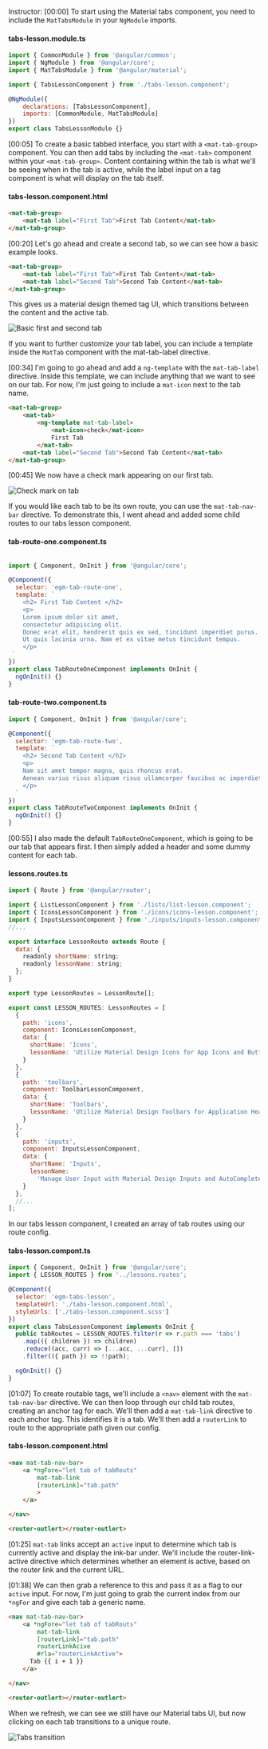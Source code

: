 Instructor: [00:00] To start using the Material tabs component, you need to include the `MatTabsModule` in your `NgModule` imports.

#### tabs-lesson.module.ts
```javascript
import { CommonModule } from '@angular/common';
import { NgModule } from '@angular/core';
import { MatTabsModule } from '@angular/material';

import { TabsLessonComponent } from './tabs-lesson.component';

@NgModule({
    declarations: [TabsLessonComponent], 
    imports: [CommonModule, MatTabsModule]
})
export class TabsLessonModule {}
```

[00:05] To create a basic tabbed interface, you start with a `<mat-tab-group>` component. You can then add tabs by including the `<mat-tab>` component within your `<mat-tab-group>`. Content containing within the tab is what we'll be seeing when in the tab is active, while the label input on a tag component is what will display on the tab itself.

#### tabs-lesson.component.html
```html
<mat-tab-group>
    <mat-tab label="First Tab">First Tab Content</mat-tab>
</mat-tab-group>
```

[00:20] Let's go ahead and create a second tab, so we can see how a basic example looks. 

```html
<mat-tab-group>
    <mat-tab label="First Tab">First Tab Content</mat-tab>
    <mat-tab label="Second Tab">Second Tab Content</mat-tab>
</mat-tab-group>
```

This gives us a material design themed tag UI, which transitions between the content and the active tab. 

![Basic first and second tab](../images/angular-create-tabbed-interfaces-using-angular-material-tabs-basic-tabs.png)

If you want to further customize your tab label, you can include a template inside the `MatTab` component with the mat-tab-label directive.

[00:34] I'm going to go ahead and add a `ng-template` with the `mat-tab-label` directive. Inside this template, we can include anything that we want to see on our tab. For now, I'm just going to include a `mat-icon` next to the tab name.

```html
<mat-tab-group>
    <mat-tab>
        <ng-template mat-tab-label>
            <mat-icon>check</mat-icon>
            First Tab
        </mat-tab>
    <mat-tab label="Second Tab">Second Tab Content</mat-tab>
</mat-tab-group>
```

[00:45] We now have a check mark appearing on our first tab. 

![Check mark on tab](../images/angular-create-tabbed-interfaces-using-angular-material-tabs-tab-checkmarked.png)

If you would like each tab to be its own route, you can use the `mat-tab-nav-bar` directive. To demonstrate this, I went ahead and added some child routes to our tabs lesson component.

#### tab-route-one.component.ts
```javascript

import { Component, OnInit } from '@angular/core';

@Component({
  selector: 'egm-tab-route-one',
  template: `
    <h2> First Tab Content </h2>
    <p>
    Lorem ipsum dolor sit amet,
    consectetur adipiscing elit.
    Donec erat elit, hendrerit quis ex sed, tincidunt imperdiet purus.
    Ut quis lacinia urna. Nam et ex vitae metus tincidunt tempus.
    </p>
 `
})
export class TabRouteOneComponent implements OnInit {
  ngOnInit() {}
}
```

#### tab-route-two.component.ts
```javascript
import { Component, OnInit } from '@angular/core';

@Component({
  selector: 'egm-tab-route-two',
  template: `
    <h2> Second Tab Content </h2>
    <p>
    Nam sit amet tempor magna, quis rhoncus erat.
    Aenean varius risus aliquam risus ullamcorper faucibus ac imperdiet ante.
    </p>
  `
})
export class TabRouteTwoComponent implements OnInit {
  ngOnInit() {}
}
```

[00:55] I also made the default `TabRouteOneComponent`, which is going to be our tab that appears first. I then simply added a header and some dummy content for each tab. 

#### lessons.routes.ts
```javascript
import { Route } from '@angular/router';

import { ListLessonComponent } from './lists/list-lesson.component';
import { IconsLessonComponent } from './icons/icons-lesson.component';
import { InputsLessonComponent } from './inputs/inputs-lesson.component';
//...

export interface LessonRoute extends Route {
  data: {
    readonly shortName: string;
    readonly lessonName: string;
  };
}

export type LessonRoutes = LessonRoute[];

export const LESSON_ROUTES: LessonRoutes = [
  {
    path: 'icons',
    component: IconsLessonComponent,
    data: {
      shortName: 'Icons',
      lessonName: 'Utilize Material Design Icons for App Icons and Buttons'
    }
  },
  {
    path: 'toolbars',
    component: ToolbarLessonComponent,
    data: {
      shortName: 'Toolbars',
      lessonName: 'Utilize Material Design Toolbars for Application Headers'
    }
  },
  {
    path: 'inputs',
    component: InputsLessonComponent,
    data: {
      shortName: 'Inputs',
      lessonName:
        'Manage User Input with Material Design Inputs and AutoComplete'
    }
  },
  //...
];
```

In our tabs lesson component, I created an array of tab routes using our route config.

#### tabs-lesson.compont.ts
```javascript
import { Component, OnInit } from '@angular/core';
import { LESSON_ROUTES } from '../lessons.routes';

@Component({
  selector: 'egm-tabs-lesson',
  templateUrl: './tabs-lesson.component.html',
  styleUrls: ['./tabs-lesson.component.scss']
})
export class TabsLessonComponent implements OnInit {
  public tabRoutes = LESSON_ROUTES.filter(r => r.path === 'tabs')
    .map(({ children }) => children)
    .reduce((acc, curr) => [...acc, ...curr], [])
    .filter(({ path }) => !!path);

  ngOnInit() {}
}
```

[01:07] To create routable tags, we'll include a `<nav>` element with the `mat-tab-nav-bar` directive. We can then loop through our child tab routes, creating an anchor tag for each. We'll then add a `mat-tab-link` directive to each anchor tag. This identifies it is a tab. We'll then add a `routerLink` to route to the appropriate path given our config.

#### tabs-lesson.component.html
```html
<nav mat-tab-nav-bar>
    <a *ngFore="let tab of tabRouts"
        mat-tab-link
        [routerLink]="tab.path"
        >
    </a>

</nav>

<router-outlert></router-outlert>
```

[01:25] `mat-tab` links accept an `active` input to determine which tab is currently active and display the ink-bar under. We'll include the router-link-active directive which determines whether an element is active, based on the router link and the current URL.

[01:38] We can then grab a reference to this and pass it as a flag to our `active` input. For now, I'm just going to grab the current index from our `*ngFor` and give each tab a generic name. 

```html
<nav mat-tab-nav-bar>
    <a *ngFore="let tab of tabRouts"
        mat-tab-link
        [routerLink]="tab.path"
        routerLinkAcive
        #rla="routerLinkActive">
      Tab {{ i + 1 }}
    </a>

</nav>

<router-outlert></router-outlert>
```

When we refresh, we can see we still have our Material tabs UI, but now clicking on each tab transitions to a unique route.

![Tabs transition](../images/angular-create-tabbed-interfaces-using-angular-material-tabs-tab-transitions.png)